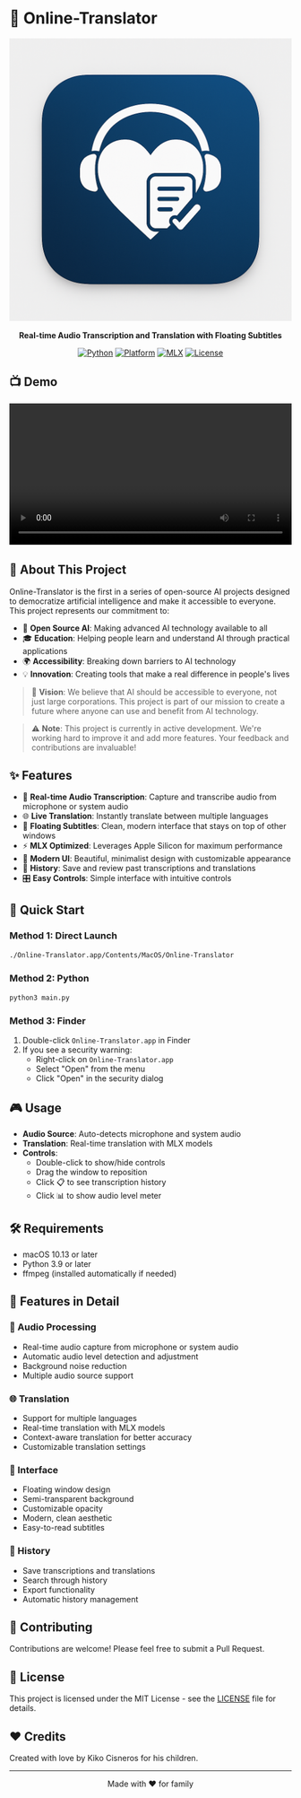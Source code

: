 # 🎯 Online-Translator

<div align="center">

![Online-Translator](media/logoCovi.png)

**Real-time Audio Transcription and Translation with Floating Subtitles**

[![Python](https://img.shields.io/badge/Python-3.9%2B-blue)](https://www.python.org)
[![Platform](https://img.shields.io/badge/Platform-macOS-lightgrey)](https://www.apple.com/macos)
[![MLX](https://img.shields.io/badge/MLX-Enabled-green)](https://ml-explore.github.io/mlx/build/html/index.html)
[![License](https://img.shields.io/badge/License-MIT-yellow)](LICENSE)

</div>

## 📺 Demo

<video src="media/demo.MP4" width="100%" controls>
  Your browser does not support the video tag.
</video>

## 🌟 About This Project

Online-Translator is the first in a series of open-source AI projects designed to democratize artificial intelligence and make it accessible to everyone. This project represents our commitment to:

- 🤝 **Open Source AI**: Making advanced AI technology available to all
- 🎓 **Education**: Helping people learn and understand AI through practical applications
- 🌍 **Accessibility**: Breaking down barriers to AI technology
- 💡 **Innovation**: Creating tools that make a real difference in people's lives

> 💭 **Vision**: We believe that AI should be accessible to everyone, not just large corporations. This project is part of our mission to create a future where anyone can use and benefit from AI technology.

> ⚠️ **Note**: This project is currently in active development. We're working hard to improve it and add more features. Your feedback and contributions are invaluable!

## ✨ Features

- 🎤 **Real-time Audio Transcription**: Capture and transcribe audio from microphone or system audio
- 🌐 **Live Translation**: Instantly translate between multiple languages
- 🎯 **Floating Subtitles**: Clean, modern interface that stays on top of other windows
- ⚡ **MLX Optimized**: Leverages Apple Silicon for maximum performance
- 🎨 **Modern UI**: Beautiful, minimalist design with customizable appearance
- 📝 **History**: Save and review past transcriptions and translations
- 🎛️ **Easy Controls**: Simple interface with intuitive controls

## 🚀 Quick Start

### Method 1: Direct Launch
```bash
./Online-Translator.app/Contents/MacOS/Online-Translator
```

### Method 2: Python
```bash
python3 main.py
```

### Method 3: Finder
1. Double-click `Online-Translator.app` in Finder
2. If you see a security warning:
   - Right-click on `Online-Translator.app`
   - Select "Open" from the menu
   - Click "Open" in the security dialog

## 🎮 Usage

- **Audio Source**: Auto-detects microphone and system audio
- **Translation**: Real-time translation with MLX models
- **Controls**: 
  - Double-click to show/hide controls
  - Drag the window to reposition
  - Click 📋 to see transcription history
  - Click 📊 to show audio level meter

## 🛠️ Requirements

- macOS 10.13 or later
- Python 3.9 or later
- ffmpeg (installed automatically if needed)

## 💫 Features in Detail

### 🎤 Audio Processing
- Real-time audio capture from microphone or system audio
- Automatic audio level detection and adjustment
- Background noise reduction
- Multiple audio source support

### 🌐 Translation
- Support for multiple languages
- Real-time translation with MLX models
- Context-aware translation for better accuracy
- Customizable translation settings

### 🎨 Interface
- Floating window design
- Semi-transparent background
- Customizable opacity
- Modern, clean aesthetic
- Easy-to-read subtitles

### 📝 History
- Save transcriptions and translations
- Search through history
- Export functionality
- Automatic history management

## 🤝 Contributing

Contributions are welcome! Please feel free to submit a Pull Request.

## 📄 License

This project is licensed under the MIT License - see the [LICENSE](LICENSE) file for details.

## ❤️ Credits

Created with love by Kiko Cisneros for his children.

---

<div align="center">

Made with ❤️ for family

</div> 